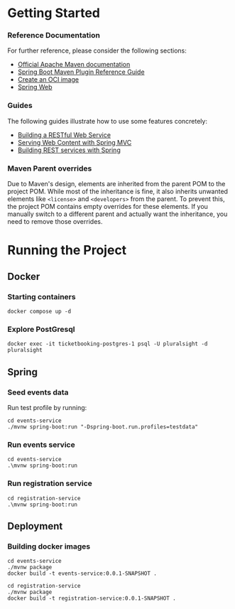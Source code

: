 # Getting Started

### Reference Documentation
For further reference, please consider the following sections:

* [Official Apache Maven documentation](https://maven.apache.org/guides/index.html)
* [Spring Boot Maven Plugin Reference Guide](https://docs.spring.io/spring-boot/3.4.0/maven-plugin)
* [Create an OCI image](https://docs.spring.io/spring-boot/3.4.0/maven-plugin/build-image.html)
* [Spring Web](https://docs.spring.io/spring-boot/3.4.0/reference/web/servlet.html)

### Guides
The following guides illustrate how to use some features concretely:

* [Building a RESTful Web Service](https://spring.io/guides/gs/rest-service/)
* [Serving Web Content with Spring MVC](https://spring.io/guides/gs/serving-web-content/)
* [Building REST services with Spring](https://spring.io/guides/tutorials/rest/)

### Maven Parent overrides

Due to Maven's design, elements are inherited from the parent POM to the project POM.
While most of the inheritance is fine, it also inherits unwanted elements like `<license>` and `<developers>` from the parent.
To prevent this, the project POM contains empty overrides for these elements.
If you manually switch to a different parent and actually want the inheritance, you need to remove those overrides.

# Running the Project
## Docker

### Starting containers
```
docker compose up -d 
```

### Explore PostGresql
```
docker exec -it ticketbooking-postgres-1 psql -U pluralsight -d pluralsight
```

## Spring

### Seed events data
Run test profile by running:

```
cd events-service
./mvnw spring-boot:run "-Dspring-boot.run.profiles=testdata"
```

### Run events service 
```
cd events-service
.\mvnw spring-boot:run
```

### Run registration service 
```
cd registration-service
.\mvnw spring-boot:run
```

## Deployment

### Building docker images

```
cd events-service
./mvnw package
docker build -t events-service:0.0.1-SNAPSHOT .
```
```
cd registration-service
./mvnw package
docker build -t registration-service:0.0.1-SNAPSHOT .
```

